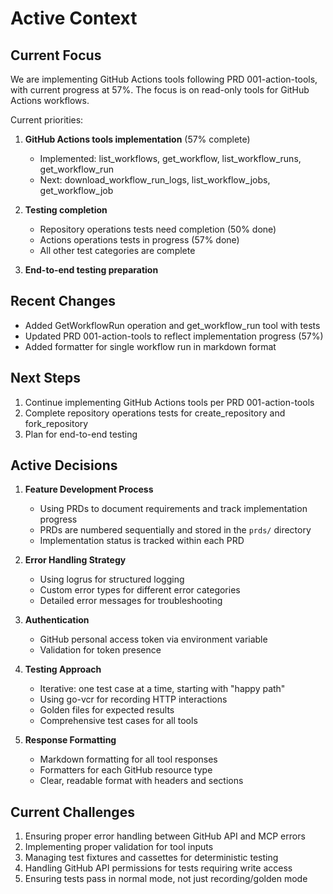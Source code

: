 # Active Context

## Current Focus

We are implementing GitHub Actions tools following PRD 001-action-tools, with current progress at 57%. The focus is on read-only tools for GitHub Actions workflows.

Current priorities:
1. **GitHub Actions tools implementation** (57% complete)
   - Implemented: list_workflows, get_workflow, list_workflow_runs, get_workflow_run
   - Next: download_workflow_run_logs, list_workflow_jobs, get_workflow_job

2. **Testing completion**
   - Repository operations tests need completion (50% done)
   - Actions operations tests in progress (57% done)
   - All other test categories are complete

3. **End-to-end testing preparation**

## Recent Changes

- Added GetWorkflowRun operation and get_workflow_run tool with tests
- Updated PRD 001-action-tools to reflect implementation progress (57%)
- Added formatter for single workflow run in markdown format

## Next Steps

1. Continue implementing GitHub Actions tools per PRD 001-action-tools
2. Complete repository operations tests for create_repository and fork_repository
3. Plan for end-to-end testing

## Active Decisions

1. **Feature Development Process**
   - Using PRDs to document requirements and track implementation progress
   - PRDs are numbered sequentially and stored in the `prds/` directory
   - Implementation status is tracked within each PRD

2. **Error Handling Strategy**
   - Using logrus for structured logging
   - Custom error types for different error categories
   - Detailed error messages for troubleshooting

3. **Authentication**
   - GitHub personal access token via environment variable
   - Validation for token presence

4. **Testing Approach**
   - Iterative: one test case at a time, starting with "happy path"
   - Using go-vcr for recording HTTP interactions
   - Golden files for expected results
   - Comprehensive test cases for all tools

5. **Response Formatting**
   - Markdown formatting for all tool responses
   - Formatters for each GitHub resource type
   - Clear, readable format with headers and sections

## Current Challenges

1. Ensuring proper error handling between GitHub API and MCP errors
2. Implementing proper validation for tool inputs
3. Managing test fixtures and cassettes for deterministic testing
4. Handling GitHub API permissions for tests requiring write access
5. Ensuring tests pass in normal mode, not just recording/golden mode
